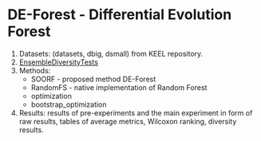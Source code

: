 # DE-Forest - Differential Evolution Forest

1. Datasets: (datasets, dbig, dsmall) from KEEL repository.
2. [EnsembleDiversityTests](https://github.com/kbogas/EnsembleDiversityTests)
3. Methods:
   - SOORF - proposed method DE-Forest
   - RandomFS - native implementation of Random Forest
   - optimization
   - bootstrap_optimization
4. Results: results of pre-experiments and the main experiment in form of raw results, tables of average metrics, Wilcoxon ranking, diversity results.
